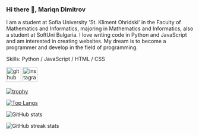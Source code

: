 ### Hi there 👋, Mariqn Dimitrov
I am a student at Sofia University 'St. Kliment Ohridski' in the Faculty of Mathematics and Informatics, majoring in Mathematics and Informatics, also a student at SoftUni Bulgaria. I love writing code in Python and JavaScript and am interested in creating websites. My dream is to become a programmer and develop in the field of programming.

Skills: Python / JavaScript / HTML / CSS



[<img src='https://cdn.jsdelivr.net/npm/simple-icons@3.0.1/icons/github.svg' alt='github' height='40'>](https://github.com/MariqnDimitrov)  [<img src='https://cdn.jsdelivr.net/npm/simple-icons@3.0.1/icons/instagram.svg' alt='instagram' height='40'>](https://www.instagram.com/mariqndimitrovv/)  

[![trophy](https://github-profile-trophy.vercel.app/?username=MariqnDimitrov)](https://github.com/ryo-ma/github-profile-trophy)

[![Top Langs](https://github-readme-stats.vercel.app/api/top-langs/?username=MariqnDimitrov)](https://github.com/anuraghazra/github-readme-stats)

![GitHub stats](https://github-readme-stats.vercel.app/api?username=MariqnDimitrov&show_icons=true)  

![GitHub streak stats](https://streak-stats.demolab.com/?user=MariqnDimitrov)  

